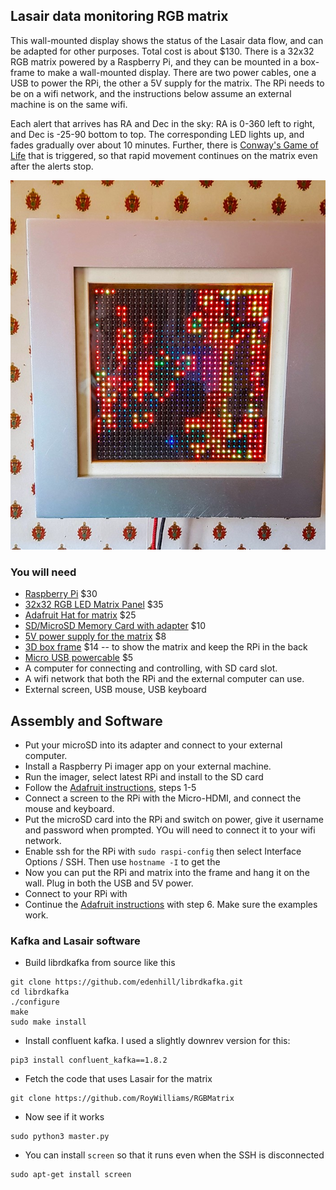 ## Lasair data monitoring RGB matrix
This wall-mounted display shows the status of the Lasair data flow, and can be adapted for other purposes. Total cost is about $130. There is a 32x32 RGB matrix powered by a Raspberry Pi, and they can be mounted in a box-frame to make a wall-mounted display. There are two power cables, one a USB to power the RPi, the other a 5V supply for the matrix. The RPi needs to be on a wifi network, and the instructions below assume an external machine is on the same wifi. 

Each alert that arrives has RA and Dec in the sky: RA is 0-360 left to right, and Dec is -25-90 bottom to top. The corresponding LED lights up, and fades gradually over about 10 minutes. Further, there is [Conway's Game of Life](https://en.wikipedia.org/wiki/Conway%27s_Game_of_Life) that is triggered, so that rapid movement continues on the matrix even after the alerts stop.

![ ](/image01.jpg)

### You will need
* [Raspberry Pi](https://www.adafruit.com/product/4295) $30
* [32x32 RGB LED Matrix Panel](https://www.adafruit.com/product/2026) $35
* [Adafruit Hat for matrix](https://www.adafruit.com/product/2345) $25
* [SD/MicroSD Memory Card with adapter](https://www.adafruit.com/product/1294) $10
* [5V power supply for the matrix](https://www.adafruit.com/product/276) $8
* [3D box frame](https://www.amazon.com/KAPIX-Picture-Plexiglass-Memorabilia-Keepsake/dp/B097Y4PGKW/ref=sr_1_12) $14 -- to show the matrix and keep the RPi in the back
* [Micro USB powercable](https://www.amazon.com/dp/B078QHT2KY/ref=sspa_dk_detail_0) $5
* A computer for connecting and controlling, with SD card slot.
* A wifi network that both the RPi and the external computer can use.
* External screen, USB mouse, USB keyboard

## Assembly and Software
* Put your microSD into its adapter and connect to your external computer.
* Install a Raspberry Pi imager app on your external machine.
* Run the imager, select latest RPi and install to the SD card
* Follow the [Adafruit instructions](https://learn.adafruit.com/adafruit-rgb-matrix-plus-real-time-clock-hat-for-raspberry-pi/driving-matrices), steps 1-5
* Connect a screen to the RPi with the Micro-HDMI, and connect the mouse and keyboard.
* Put the microSD card into the RPi and switch on power, give it username and password when prompted. YOu will need to connect it to your wifi network.
* Enable ssh for the RPi with `sudo raspi-config` then select Interface Options / SSH. Then use `hostname -I` to get the 
 * Now you can put the RPi and matrix into the frame and hang it on the wall.  Plug in both the USB and 5V power.
 * Connect to your RPi with 
 * Continue the [Adafruit instructions](https://learn.adafruit.com/adafruit-rgb-matrix-plus-real-time-clock-hat-for-raspberry-pi/driving-matrices) with step 6. Make sure the examples work.

### Kafka and Lasair software

* Build librdkafka from source like this
```cd; cd matrix
git clone https://github.com/edenhill/librdkafka.git
cd librdkafka
./configure
make
sudo make install
```
* Install confluent kafka. I used a slightly downrev version for this:
```pip3 install --upgrade pip
pip3 install confluent_kafka==1.8.2
```
* Fetch the code that uses Lasair for the matrix
```
git clone https://github.com/RoyWilliams/RGBMatrix
```
* Now see if it works
```
sudo python3 master.py
```
* You can install `screen` so that it runs even when the SSH is disconnected
```
sudo apt-get install screen
```